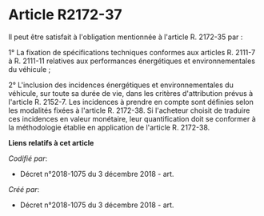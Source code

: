 # Article R2172-37

Il peut être satisfait à l'obligation mentionnée à l'article R. 2172-35 par :

1° La fixation de spécifications techniques conformes aux articles R. 2111-7 à R. 2111-11 relatives aux performances
énergétiques et environnementales du véhicule ;

2° L'inclusion des incidences énergétiques et environnementales du véhicule, sur toute sa durée de vie, dans les critères
d'attribution prévus à l'article R. 2152-7. Les incidences à prendre en compte sont définies selon les modalités fixées à
l'article R. 2172-38. Si l'acheteur choisit de traduire ces incidences en valeur monétaire, leur quantification doit se
conformer à la méthodologie établie en application de l'article R. 2172-38.

**Liens relatifs à cet article**

_Codifié par_:

  - Décret n°2018-1075 du 3 décembre 2018 - art.

_Créé par_:

  - Décret n°2018-1075 du 3 décembre 2018 - art.
